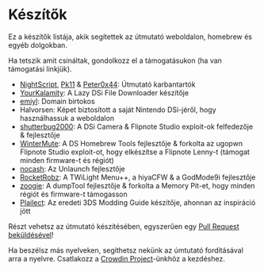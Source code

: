 # Készítők

Ez a készítők listája, akik segítettek az útmutató weboldalon, homebrew és egyéb dolgokban.

Ha tetszik amit csináltak, gondolkozz el a támogatásukon (ha van támogatási linkjük).

- [NightScript](https://nightyoshi370.github.io/), [Pk11](https://pk11.us/) & [Peter0x44](https://github.com/Peter0x44): Útmutató karbantartók
- [YourKalamity](https://github.com/YourKalamity/): A Lazy DSi File Downloader készítője
- [emiyl](https://emiyl.com/paypal): Domain birtokos
- Halvorsen: Képet biztosított a saját Nintendo DSi-jéről, hogy használhassuk a weboldalon
- [shutterbug2000](https://paypal.me/projectkaeru): A DSi Camera & Flipnote Studio exploit-ok felfedezője & fejlesztője
- [WinterMute](https://devkitpro.org/support-devkitpro): A DS Homebrew Tools fejlesztője & forkolta az ugopwn Flipnote Studio exploit-ot, hogy elkészítse a Flipnote Lenny-t (támogat minden firmware-t és régiót)
- [nocash](http://problemkaputt.de/donate.htm): Az Unlaunch fejlesztője
- [RocketRobz](https://github.com/RocketRobz): A TWiLight Menu++, a hiyaCFW & a GodMode9i fejlesztője
- [zoogie](https://github.com/zoogie): A dumpTool fejlesztője & forkolta a Memory Pit-et, hogy minden régiót és firmware-t támogasson
- [Plailect](https://github.com/Plailect): Az eredeti 3DS Modding Guide készítője, ahonnan az inspiráció jött

Részt vehetsz az útmutató készítésében, egyszerűen egy [Pull Request beküldésével](https://github.com/cfw-guide/dsi.cfw.guide/)!

Ha beszélsz más nyelveken, segíthetsz nekünk az úmtutató fordításával arra a nyelvre. Csatlakozz a [Crowdin Project](https://crowdin.com/project/dsi-guide)-ünkhöz a kezdéshez.

